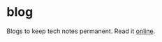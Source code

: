 # blog
 Blogs to keep tech notes permanent. Read it <a href="https://suncodeearth.github.io/blog" target="_blank">online</a>.
